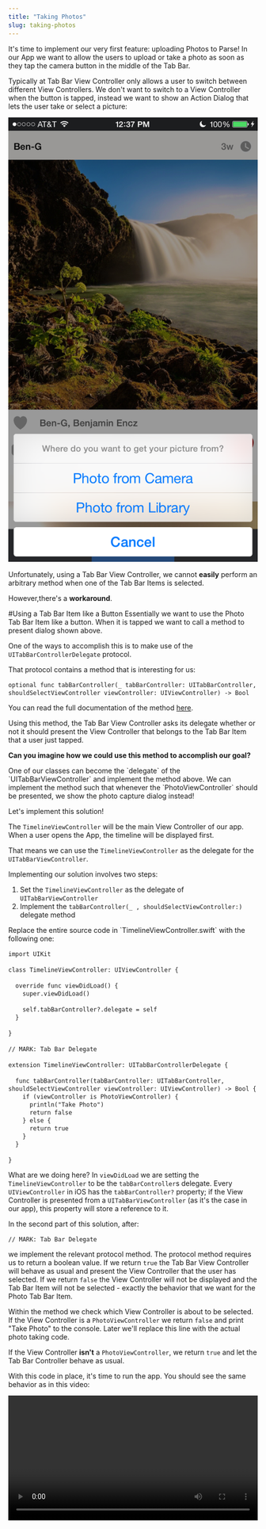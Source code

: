 ```yaml
---
title: "Taking Photos"
slug: taking-photos
---
```


It's time to implement our very first feature: uploading Photos to Parse! In our App we want to allow the users to upload or take a photo as soon as they tap the camera button in the middle of the Tab Bar.

Typically at Tab Bar View Controller only allows a user to switch between different View Controllers. We don't want to switch to a View Controller when the button is tapped, instead we want to show an Action Dialog that lets the user take or select a picture:

![](taking_photo.png)

Unfortunately, using a Tab Bar View Controller, we cannot **easily** perform an arbitrary method when one of the Tab Bar Items is selected.

However,there's a **workaround**.

#Using a Tab Bar Item like a Button
Essentially we want to use the Photo Tab Bar Item like a button. When it is tapped we want to call a method to present dialog shown above.

One of the ways to accomplish this is to make use of the `UITabBarControllerDelegate` protocol.

That protocol contains a method that is interesting for us:

    optional func tabBarController(_ tabBarController: UITabBarController, shouldSelectViewController viewController: UIViewController) -> Bool

You can read the full documentation of the method [here](https://developer.apple.com/library/ios/documentation/UIKit/Reference/UITabBarControllerDelegate_Protocol/#//apple_ref/occ/intfm/UITabBarControllerDelegate/tabBarController:shouldSelectViewController:).

Using this method, the Tab Bar View Controller asks its delegate whether or not it should present the View Controller that belongs to the Tab Bar Item that a user just tapped.

**Can you imagine how we could use this method to accomplish our goal?**

<div class="solution"></div>
One of our classes can become the `delegate` of the `UITabBarViewController` and implement the method above. We can implement the method such that whenever the `PhotoViewController` should be presented, we show the photo capture dialog instead!

Let's implement this solution!

The `TimelineViewController` will be the main View Controller of our app. When a user opens the App, the timeline will be displayed first.

That means we can use the `TimelineViewController` as the delegate for the `UITabBarViewController`.

Implementing our solution involves two steps:

1. Set the `TimelineViewController` as the delegate of `UITabBarViewController`
2. Implement the `tabBarController(_ , shouldSelectViewController:)` delegate method

<div class="action"></div>
Replace the entire source code in `TimelineViewController.swift` with the following one:

    import UIKit

    class TimelineViewController: UIViewController {

      override func viewDidLoad() {
        super.viewDidLoad()

        self.tabBarController?.delegate = self
      }

    }

    // MARK: Tab Bar Delegate

    extension TimelineViewController: UITabBarControllerDelegate {

      func tabBarController(tabBarController: UITabBarController, shouldSelectViewController viewController: UIViewController) -> Bool {
        if (viewController is PhotoViewController) {
          println("Take Photo")
          return false
        } else {
          return true
        }
      }

    }

What are we doing here? In `viewDidLoad` we are setting the `TimelineViewController` to be the `tabBarController`s delegate. Every `UIViewController` in iOS has the `tabBarController?` property; if the View Controller is presented from a `UITabBarViewController` (as it's the case in our app), this property will store a reference to it.

In the second part of this solution, after:

    // MARK: Tab Bar Delegate

we implement the relevant protocol method. The protocol method requires us to return a boolean value. If we return `true` the Tab Bar View Controller will behave as usual and present the View Controller that the user has selected. If we return `false` the View Controller will not be displayed and the Tab Bar Item will not be selected - exactly the behavior that we want for the Photo Tab Bar Item.

Within the method we check which View Controller is about to be selected.  If the View Controller is a `PhotoViewController` we return `false` and print "Take Photo" to the console. Later we'll replace this line with the actual photo taking code.

If the View Controller **isn't** a `PhotoViewController`, we return `true` and let the Tab Bar Controller behave as usual.

With this code in place, it's time to run the app. You should see the same behavior as in this video:

<video width="100%" controls>
  <source src="https://s3.amazonaws.com/mgwu-misc/SA2015/PhotoButton_small.mov" type="video/mp4">

When you tap the left or the right Tab Bar Item, they are selected. When you tap the middle button, you see our console output instead!

Now we can replace this console output with our actual photo taking code!

#Structuring the Photo Taking Code

Taking photos is one of the core features of our app! We allow users to take photos with the camera and to pick existing photos from their library. Additionally we will allow users to add filters to their photos.

As you'll see, implementing this takes quite a bit of code. Instead of putting all of that code into the `TimelineViewController` we should create a separate class that only takes care of photo related features.

Keep this in mind when working on your own app: *implementing all of your features directly in a View Controller is the first step towards an extremely messy project!*

Before we create that new photo taking class, let's create a new folder for it to keep our project structure tidy.

<div id="action"></div>
Open the folder that contains your Xcode project in Finder and create a new folder called *PhotoTaking*. It should be on the same level as the *ViewController* folder:
![](photo_taking_folder.png)
Then add this new folder to your Xcode project:
<video width="100%" controls>
  <source src="https://s3.amazonaws.com/mgwu-misc/SA2015/AddPhotoFolder_small.mov" type="video/mp4">

You should always add new folders with this two-step process. If you create a new group directly in Xcode, that will not automatically create a new folder on your file system. That results in Xcode projects that have a structure that is different from the folder structure - another potential way of creating messy projects.

Now we can add our new Source Code File to the *PhotoTaking* group.

<div id="action"></div>
1. Create a new Source Code File within the *PhotoTaking* group
2. Name this class *PhotoTakingHelper* and make it a subclass of *NSObject* (we will discuss why this is necessary later on): ![](photo_taking_helper_class.png)

Before we dive into writing code, let's discuss how we're going to structure our Photo Taking code.

There are multiple classes and steps involved in taking a photo:
![](photo_taking_structure.png)

Let's discuss the process, step by step:

1. The photo taking starts when a user taps the photo button in the Tab Bar. This triggers an event in the `TimelineViewController`. We have already implemented this step; currently we are logging "Take Photo" to the console.
2. The `TimelineViewController` creates a `PhotoTakingHelper`. The `PhotoTakingHelper` will handle the rest of the process and return a photo to the `TimelineViewController` once the user has picked one (this happens in Step 6).
3. The `PhotoTakingHelper` presents the popover that allows the user to choose between taking a photo with the camera or picking one from the library. This popover is implemented as a `UIAlertController` - an iOS standard component.
4. Once the user has selected one of the two options, we present a `UIImagePickerController` another iOS system component. This `UIImagePickerController` handles the actual image picking (either by letting the user take a picture, or by letting them pick one from their library)
5. Once the user is finished, the selected image gets returned to the `PhotoTakingHelper`
6. The `PhotoTakingHelper` returns that image to the `TimelineViewController`.

Now that we have a plan, we can start implementing this feature!

##Implementing the PhotoTakingHelper

Our `PhotoTakingHelper` will have two main responsibilities:

1. Presenting the Popover and the Camera / Photo Library
2. Returning the image that the user has taken / selected

To implement the first responsibility the `PhotoTakingHelper` will need a reference to a `UIViewController`. In iOS only View Controllers can present other View Controllers. The `PhotoTakingHelper` is a simple `NSObject` not a `UIViewController`, so it isn't able to present other View Controllers. We will implement the initializer of the `PhotoTakingHelper` to require a reference to a `UIViewController`.

To implement the second responsibility the `PhotoTakingHelper` will need to have a way to communicate with the `TimelineViewController` - as shown in Step 6 of our outline above. For this we could use the concept of delegation (on the previous page we used delegation to receive information from the `UITabBarController`). A more convenient solution for this specific case is using a *Callback*. A *Callback* is basically a reference to a function. When initializing the `PhotoTakingHelper` inside of the *TimelineViewController* we will provide it with a callback function. As soon as the `PhotoTakingHelper` has selected an image, it will call that *Callback* function and provide the selected image to the *TimelineViewController*.

Let's get started with building the `PhotoTakingHelper`!

###Initialier and Properties

First, let's take care of the initializer and the properties of the `PhotoTakingHelper`.

<div class="action"></div>
Replace the entire content of `PhotoTakingHelper.swift` with the following code:

    import UIKit

    typealias PhotoTakingHelperCallback = UIImage? -> Void

    class PhotoTakingHelper : NSObject {

      /** View controller on which AlertViewController and UIImagePickerController are presented */
      weak var viewController: UIViewController!
      var callback: PhotoTakingHelperCallback
      var imagePickerController: UIImagePickerController?

      init(viewController: UIViewController, callback: PhotoTakingHelperCallback) {
        self.viewController = viewController
        self.callback = callback

        super.init()

        showPhotoSourceSelection()
      }

      func showPhotoSourceSelection() {

      }

    }

Let's discuss this code. In the first line after `import UIKit` we are declaring a `typealias`. Using the `typealias` keyword we can provide a function signature with a name. In this case we are saying that a function of type `PhotoTakingHelperCallback` takes an `UIImage?` as parameter and returns `Void`. This means: any function that wants to be the callback of the `PhotoTakingHelper` needs to have exaxctly this signature.

`PhotoTakingHelper` has three properties. The first one `viewController` stores a `weak` reference to a `viewController`. As we discussed earlier, this reference is necessary because the `PhotoTakingHelper` needs a `UIViewController` on which it can present other View Controllers. It is a `weak` reference, since the `PhotoTakingHelper` does not own the referenced View Controller.

Additionally we store the `callback` function and provide a property to store an `UIImagePickerController` (which we will use a little bit later).

The initializer of this class receives the View Controller on which we will present other View Controllers and the callback that we will call as soon as a user has picked an image.

When the class is entirely initialized we immediately call `showPhotoSourceSeletion()`. The method is still empty right now, later it will present the dialog that allows user to choose between their camera and their photo library.

Because we call `showPhotoSourceSeletion()` directly from the initializer, the dialog will be presented as soon as we create an instance of `PhotoTakingHelper`.

###Implementing the Photo Source Selection Popover

To implement the selection dialog we will use the [`UIAlertViewController`](https://developer.apple.com/library/ios/documentation/UIKit/Reference/UIAlertController_class/index.html) class. It allows us to choose a title for the popup and add multiple options. We want to add two options: photo library and camera.

However, we need to keep one thing in mind: we want to run our App on the iOS Simulator during development and the Simulator doesn't have a camera! `UIImagePickerController` provides us with a nice way to check whether a camera is available or not. We'll use that feature to decide whether or not to add the camera option to our popup.

Let's add the code for the popup to `PhotoTakingHelper`:

<div class="action"></div>
Replace the empy implementation of `showPhotoSourceSelection()` with the following one:

      func showPhotoSourceSelection() {
        // Allow user to choose between photo library and camera
        let alertController = UIAlertController(title: nil, message: "Where do you want to get your picture from?", preferredStyle: .ActionSheet)

        let cancelAction = UIAlertAction(title: "Cancel", style: .Cancel, handler: nil)
        alertController.addAction(cancelAction)

        // Only show camera option if rear camera is available
        if (UIImagePickerController.isCameraDeviceAvailable(.Rear)) {
          let cameraAction = UIAlertAction(title: "Photo from Camera", style: .Default) { (action) in
            // do nothing yet...
          }

          alertController.addAction(cameraAction)
        }

        let photoLibraryAction = UIAlertAction(title: "Photo from Library", style: .Default) { (action) in
          // do nothing yet...
        }

        alertController.addAction(photoLibraryAction)

        viewController.presentViewController(alertController, animated: true, completion: nil)
      }

In the first line we set up the the `UIAlertController` by providing it with a `message`
and a `preferredStyle`. The `UIAlertController` can be used to present different types of popups. By choosing the `.ActionSheet` option, we create a popup that get's displayed from the bottom edge of the screen.

After the initial set up, we add different `UIAlertAction`s to the Alert Controller. Each action will result in one button on the popup.

The first one is the default *Cancel* action; you should add this one to almost all of your Alert Controllers. It will add a "Cancel" button that allows the user to close the popup without any action.

Then we create actions for our two different options. First, we check if the current device has a rear camera by using the `isCameraDeviceAvailable(_:UIImagePickerControllerCameraDevice)` method.

If the rear camera is available, we add an action to the Alert Controller that allows the user to choose to take a photo with that camera. The body of the action is left empty for now; in the next step we will fill in the code that brings up the camera.

As a last option, we allow the user to pick an image from the library. We create an `UIAlertAction` for the library and add it to the `UIAlertController`. This action also doesn't do anything yet, we'll add the code in the next section.

In the very last line, we present the `alertController`. As we discussed earlier, View Controllers can only be presented from other View Controllers. We use the reference that we've stored in the `viewController` property and call the `presentViewController` method on it. Now the popup will be displayed on whichever View Controller is stored in the `viewController` property!

None of this code will run at this point - to test it we need to connect it to the `TimelineViewController`. Let's do that next! After we've connected the `TimelineViewController` and the `PhotoTakingHelper`, we will come back to complete this code so that we actually present the camera or the photo library when one of the two options is selected.

##Connecting the PhotoTakingHelper

Time to switch back to the `TimelineViewController`. Currently we are printing a text to the console whenever the camera button is tapped; now we want to create an instance of a `PhotoTakingHelper` that will display our popup.

First, let's change the Tab Bar related code:

<div class="action"></div>
Change the the Tab Bar related code to call the `takePhoto` method, instead of printing to the console:

    func tabBarController(tabBarController: UITabBarController, shouldSelectViewController viewController: UIViewController) -> Bool {
      if (viewController is PhotoViewController) {
        takePhoto()
        return false
      } else {
        return true
      }
    }

Within the `takePhoto` method, which we'll implement next, we will create the `PhotoTakingHelper`.

<div class="action"></div>
Add the `takePhoto` method to the `TimelineViewController` class:

    func takePhoto() {
      // instantiate photo taking class, provide callback for when photo  is selected
      photoTakingHelper = PhotoTakingHelper(viewController: self.tabBarController!) { (image: UIImage?) in
        // don't do anything, yet...
      }
    }

Within the `takePhoto` method we're creating an instance of `PhotoTakingHelper`. We're assigning that instance to the `photoTakingProperty` (which we'll create in a second).

As we know, the initializer of the `PhotoTakingHelper` takes two parameters: the View Controller on which the popup should be presented and the callback that should run as soon as a photo has been selected.

As the View Controller we pass `self.tabBarController`. The Tab Bar Controller is the Root View Controller of our application - typically you want to present most Popups directly on the Root View Controller.

As a callback we pass a *Closure*. A closure is basically a function without a name.

This part of the code is the closure:

    { (image: UIImage?) in
      // don't do anything, yet...
    }

The entire closure is enclosed in curly braces. It starts with the list of parameters in parentheses. Our callback receives a `UIImage?` from the `PhotoTakingHelper`. The `in` keyword marks the beginning of the actual code of the closure - for now we only have a comment in here.

Whenever the `PhotoTakingHelper` has received an image, it will call this closure. This is where we will implement the Photo upload later on.

There's one last detail to note: the closure is outside of the argument list (the pair of parentheses after the class name) of the constructor!

This is called a [trailing closure](https://developer.apple.com/library/ios/documentation/Swift/Conceptual/Swift_Programming_Language/Closures.html#//apple_ref/doc/uid/TP40014097-CH11-ID102):

![image](trailing_closure.png)

Trailing closures can be used whenever the last argument of a function or initializer is a closure.

Without a trailing closure the call to the initializer would look like this:

    PhotoTakingHelper(viewController: self.tabBarController!, callback: { (image: UIImage?) in
    // don't do anything, yet...
    })

Using trailing closures can make our code a little bit more readable because we don't need a closing parentheses after the closing curly braces of the closure. Feel free to choose whichever option you prefer!

One last step before are ready to test the interaction between the `TimelineViewController` and the `PhotoTakingHelper`.

<div class="action"></div>
Add the property definition for `photoTakingHelper` to the top of the `TimelineViewController` class:

    var photoTakingHelper: PhotoTakingHelper?

Now our code should compile and run! Time to test if everything is working as expected.

hen you run the app and tap the camera button, you should see a popup show up:

![image](popup_working.png)

Well done! At this point you should have a basic understanding of how information can travel through different classes in our apps - as an iOS developer you will use callbacks in the form of closures pretty frequently.

#Implementing the Photo Taking

Now that we've successfully connected the `PhotoTakingHelper` with the `TimelineViewController` we can implement the actual Photo Taking code.

Let's add  a method to the `PhotoTakingHelper` that presents the `UIImagePickerController` (you might remember, this is the system component that will allows the user to take pictures!).

<div id=action></div>
Add the `showImagePickerController` method to the `PhotoTakingHelper` class:

    func showImagePickerController(sourceType: UIImagePickerControllerSourceType) {
      imagePickerController = UIImagePickerController()
      imagePickerController!.sourceType = sourceType
      self.viewController.presentViewController(imagePickerController!, animated: true, completion: nil)
    }

In the first line, this method creates a `UIImagePickerController`. In the second line we set the `sourceType` of that controller. Depending on the `sourceType` the `UIImagePickerController` will activate the camera and display a photo taking overlay - or will show the users photo library. Our `showImagePickerController` method takes the `sourceType` as an argument and hands it on to the `imagePickerController` - that allows the caller of this method to specify whether the camera or the photo library should be used as an image source.

Once the `imagePickerController` is initialized and configured, we present it.

Now we need to call this method when a popup button is selected. Currently we aren't performing any code when a user selects one of the two options.

<div id=action></div>
Change the following section within `showPhotoSourceSeletion()` so that the `showImagePickerController` method is called:

    ...

    // Only show camera option if rear camera is available
    if (UIImagePickerController.isCameraDeviceAvailable(.Rear)) {
      let cameraAction = UIAlertAction(title: "Photo from Camera", style: .Default) { (action) in
        self.showImagePickerController(.Camera)
      }

      alertController.addAction(cameraAction)
    }

    let photoLibraryAction = UIAlertAction(title: "Photo from Library", style: .Default) { (action) in
      self.showImagePickerController(.PhotoLibrary)
    }

    ...

The changes are pretty simple. We call `showImagePickerController` and pass either `.PhotoLibrary` or `.Camera` as argument - based on the user's choice.

Now you should be able to see an `UIImagePickerController` pop up when you select the "Photo from Library" button in the app:

<video width="50%" controls>
  <source src="https://s3.amazonaws.com/mgwu-misc/SA2015/PhotoSelection_small.mov" type="video/mp4">

Now we can let the user pick an image. However, currently we don't get informed when the user has selected an image and we don't gain access to the selected image.

#Closing the loop

To gain access to the selected image we will use a pattern with which you should be familiar by now: _Delegation_.
The `UIImagePickerController` allows a delegate to listen for selected images and other events.

Take a short look at the documentation for the [`UIImagePickerControllerDelegate`](https://developer.apple.com/library/ios/documentation/UIKit/Reference/UIImagePickerControllerDelegate_Protocol/) protocol.

**Can you see which method we can use?**

Correct! We'll use the `imagePickerController(picker: UIImagePickerController, didFinishPickingImage: UIImage!, editingInfo: [NSObject : AnyObject]!)` method!

We'll need to implement this in two steps:

1. Sign up to become the delegate of the `UIImagePickerController`
2. Implement `imagePickerController(picker: UIImagePickerController, didFinishPickingImage: UIImage!, editingInfo: [NSObject : AnyObject]!)`

Let's start with the simple part - becoming the delegate of `UIImagePickerController`.

<div id=action></div>
Extend the `showImagePickerController` method to include a line that sets up the `delegate` property of `imagePickerController`:

    func showImagePickerController(sourceType: UIImagePickerControllerSourceType) {
      imagePickerController = UIImagePickerController()
      imagePickerController!.sourceType = sourceType
      imagePickerController!.delegate = self

      self.viewController.presentViewController(imagePickerController!, animated: true, completion: nil)
    }

Now that we're the `delegate`, we need to conform to some protocols. Otherwise the compiler will be unhappy and our project won't run!

By being the delegate of a `UIImagePickerController` we are required to implement the `UIImagePickerControllerDelegate` protocol and the `UINavigationControllerDelegate`.

However, all methods in the `UINavigationControllerDelegate` protocol are `optional` - which means we don't need to implement any of them.

As always, we will implement the code that is relevant for a certain protocol within an `extension`.

<div class="action"></div>
Add the extension following extension to _PhotoTakingHelper.swift_ - always make sure that the extension is placed outside of the class definition:

    extension PhotoTakingHelper: UIImagePickerControllerDelegate, UINavigationControllerDelegate {

      func imagePickerController(picker: UIImagePickerController, didFinishPickingImage image: UIImage!, editingInfo: [NSObject : AnyObject]!) {
        viewController.dismissViewControllerAnimated(false, completion: nil)

        callback(image)
      }

      func imagePickerControllerDidCancel(picker: UIImagePickerController) {
        viewController.dismissViewControllerAnimated(true, completion: nil)
      }

    }

We don't have too much code in this extension. We implement two different delegate methods. One is called when an image is selected, the other is called when the cancel button is tapped.

Within `imagePickerControllerDidCancel` we simply hide the Image Picker Controller by calling `dismissViewControllerAnimated` on `viewController`.

Before we became the delegate of the Image Picker Controller, it was automatically hidden as soon as a user hit the cancel button or selected an image. Now that we are the delegate, we are responsible for hiding it.

The `imagePickerController(_:, didFinishPickingImage:)` method is also pretty simple. First we hide the Image Picker Controller, then we call the `callback` and hand it the `image` that has been selected as an argument. After this line runs, the `TimelineViewController` will have received the image through its callback closure.

Let's test if that is actually working correctly.

<div class="action"></div>
Open _`TimelineViewController.swift`_ and replace the comment in our `PhotoTakingHelper` callback method with a print line statement:

    println("received a callback")

Then set a breakpoint in that line. Next, run the app and select an image using the Image Picker
.
The debugger should halt on the breakpoint and you should see that the callback receives a value for the `image` parameter:

![image](callback_successful.png)

If the value in the red circle is showing anything different than `0x0000000000000000` (which would mean the `image` argument is `nil`) then everything is working! We now have access to the selected Image inside of the `TimelineViewController`.

Next, we are going to upload this image to Parse!
